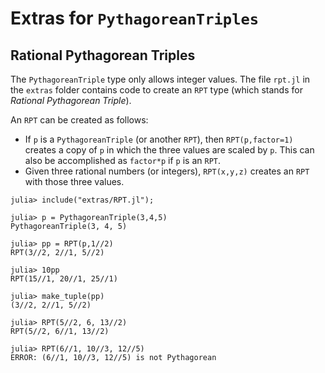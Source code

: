 # Extras for `PythagoreanTriples`

## Rational Pythagorean Triples

The `PythagoreanTriple` type only allows integer values. The file `rpt.jl` 
in the `extras` folder contains code to create an `RPT` type (which stands 
for *Rational Pythagorean Triple*). 

An `RPT` can be created as follows:
* If `p` is a `PythagoreanTriple` (or another `RPT`), 
then `RPT(p,factor=1)` creates a copy of `p` 
in which the three values are scaled by `p`. This can also be accomplished 
as `factor*p` if `p` is an `RPT`.
* Given three rational numbers (or integers), `RPT(x,y,z)` creates an `RPT` 
with those three values. 

```
julia> include("extras/RPT.jl");

julia> p = PythagoreanTriple(3,4,5)
PythagoreanTriple(3, 4, 5)

julia> pp = RPT(p,1//2)
RPT(3//2, 2//1, 5//2)

julia> 10pp
RPT(15//1, 20//1, 25//1)

julia> make_tuple(pp)
(3//2, 2//1, 5//2)

julia> RPT(5//2, 6, 13//2)
RPT(5//2, 6//1, 13//2)

julia> RPT(6//1, 10//3, 12//5)
ERROR: (6//1, 10//3, 12//5) is not Pythagorean
```
